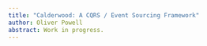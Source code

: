 ```yaml
---
title: "Calderwood: A CQRS / Event Sourcing Framework"
author: Oliver Powell
abstract: Work in progress. 
---
```

